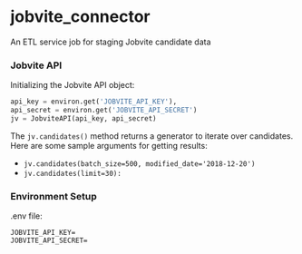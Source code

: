 # jobvite_connector
An ETL service job for staging Jobvite candidate data


### Jobvite API

Initializing the Jobvite API object:
```python
api_key = environ.get('JOBVITE_API_KEY'),
api_secret = environ.get('JOBVITE_API_SECRET')
jv = JobviteAPI(api_key, api_secret)
```

The `jv.candidates()` method returns a generator to iterate over candidates.  Here are some sample arguments for getting results:

* `jv.candidates(batch_size=500, modified_date='2018-12-20')`
* `jv.candidates(limit=30):`


### Environment Setup

.env file:
```
JOBVITE_API_KEY=
JOBVITE_API_SECRET=
```
